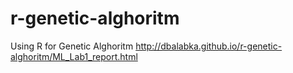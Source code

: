 # r-genetic-alghoritm
Using R for Genetic Alghoritm
http://dbalabka.github.io/r-genetic-alghoritm/ML_Lab1_report.html

